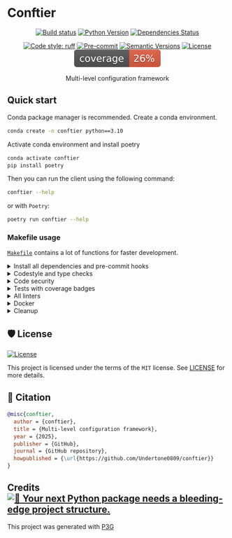 # Conftier

<div align="center">

[![Build status](https://github.com/Undertone0809/conftier/workflows/build/badge.svg?branch=main&event=push)](https://github.com/Undertone0809/conftier/actions?query=workflow%3Abuild)
[![Python Version](https://img.shields.io/pypi/pyversions/conftier.svg)](https://pypi.org/project/conftier/)
[![Dependencies Status](https://img.shields.io/badge/dependencies-up%20to%20date-brightgreen.svg)](https://github.com/Undertone0809/conftier/pulls?utf8=%E2%9C%93&q=is%3Apr%20author%3Aapp%2Fdependabot)

[![Code style: ruff](https://img.shields.io/badge/code%20style-ruff-000000.svg)](https://github.com/astral-sh/ruff)
[![Pre-commit](https://img.shields.io/badge/pre--commit-enabled-brightgreen?logo=pre-commit&logoColor=white)](https://github.com/Undertone0809/conftier/blob/main/.pre-commit-config.yaml)
[![Semantic Versions](https://img.shields.io/badge/%20%20%F0%9F%93%A6%F0%9F%9A%80-semantic--versions-e10079.svg)](https://github.com/Undertone0809/conftier/releases)
[![License](https://img.shields.io/github/license/Undertone0809/conftier)](https://github.com/Undertone0809/conftier/blob/main/LICENSE)
![Coverage Report](assets/images/coverage.svg)

Multi-level configuration framework

</div>

## Quick start

Conda package manager is recommended. Create a conda environment.

```bash
conda create -n conftier python==3.10
```

Activate conda environment and install poetry

```bash
conda activate conftier
pip install poetry
```

Then you can run the client using the following command:

```bash
conftier --help
```

or with `Poetry`:

```bash
poetry run conftier --help
```

### Makefile usage

[`Makefile`](https://github.com/Undertone0809/conftier/blob/main/Makefile) contains a lot of functions for faster development.


<details>
<summary>Install all dependencies and pre-commit hooks</summary>
<p>

Install requirements:

```bash
make install
```

Pre-commit hooks coulb be installed after `git init` via

```bash
make pre-commit-install
```

</p>
</details>

<details>
<summary>Codestyle and type checks</summary>
<p>

Automatic formatting uses `ruff`.

```bash
make format
```

Codestyle checks only, without rewriting files:

```bash
make check-codestyle
```

> Note: `check-codestyle` uses `ruff` and `darglint` library

</p>
</details>

<details>
<summary>Code security</summary>
<p>

> If this command is not selected during installation, it cannnot be used.

```bash
make check-safety
```

This command launches `Poetry` integrity checks as well as identifies security issues with `Safety` and `Bandit`.

```bash
make check-safety
```

</p>
</details>

<details>
<summary>Tests with coverage badges</summary>
<p>

Run `pytest`

```bash
make test
```

</p>
</details>

<details>
<summary>All linters</summary>
<p>

Of course there is a command to run all linters in one:

```bash
make lint
```

the same as:

```bash
make check-codestyle && make test && make check-safety
```

</p>
</details>

<details>
<summary>Docker</summary>
<p>

```bash
make docker-build
```

which is equivalent to:

```bash
make docker-build VERSION=latest
```

Remove docker image with

```bash
make docker-remove
```

More information [about docker](https://github.com/Undertone0809/python-package-template/tree/main/%7B%7B%20cookiecutter.project_name%20%7D%7D/docker).

</p>
</details>

<details>
<summary>Cleanup</summary>
<p>
Delete pycache files

```bash
make pycache-remove
```

Remove package build

```bash
make build-remove
```

Delete .DS_STORE files

```bash
make dsstore-remove
```

Remove .mypycache

```bash
make mypycache-remove
```

Or to remove all above run:

```bash
make cleanup
```

</p>
</details>

## 🛡 License

[![License](https://img.shields.io/github/license/Undertone0809/conftier)](https://github.com/Undertone0809/conftier/blob/main/LICENSE)

This project is licensed under the terms of the `MIT` license. See [LICENSE](https://github.com/Undertone0809/conftier/blob/main/LICENSE) for more details.

## 📃 Citation

```bibtex
@misc{conftier,
  author = {conftier},
  title = {Multi-level configuration framework},
  year = {2025},
  publisher = {GitHub},
  journal = {GitHub repository},
  howpublished = {\url{https://github.com/Undertone0809/conftier}}
}
```

## Credits [![🚀 Your next Python package needs a bleeding-edge project structure.](https://img.shields.io/badge/P3G-%F0%9F%9A%80-brightgreen)](https://github.com/Undertone0809/python-package-template)

This project was generated with [P3G](https://github.com/Undertone0809/P3G)
